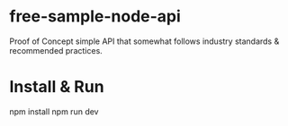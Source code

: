 # free-sample-node-api
Proof of Concept simple API that somewhat follows industry standards &amp; recommended practices.

# Install & Run
npm install
npm run dev
